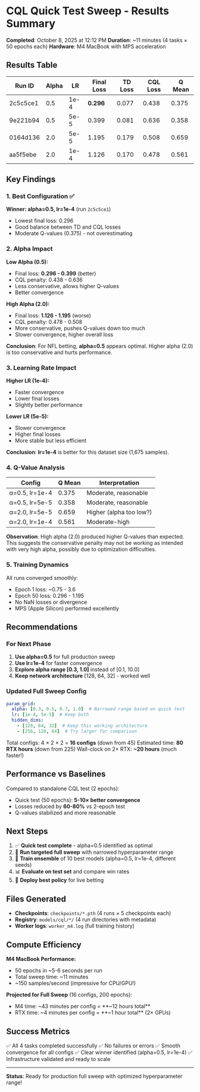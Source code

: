# CQL Quick Test Sweep - Results Summary

**Completed**: October 8, 2025 at 12:12 PM
**Duration**: ~11 minutes (4 tasks × 50 epochs each)
**Hardware**: M4 MacBook with MPS acceleration

## Results Table

| Run ID | Alpha | LR | Final Loss | TD Loss | CQL Loss | Q Mean |
|--------|-------|-----|------------|---------|----------|--------|
| 2c5c5ce1 | 0.5 | 1e-4 | **0.296** | 0.077 | 0.438 | 0.375 |
| 9e221b94 | 0.5 | 5e-5 | 0.399 | 0.081 | 0.636 | 0.358 |
| 0164d136 | 2.0 | 5e-5 | 1.195 | 0.179 | 0.508 | 0.659 |
| aa5f5ebe | 2.0 | 1e-4 | 1.126 | 0.170 | 0.478 | 0.561 |

## Key Findings

### 1. **Best Configuration** ✅

**Winner: alpha=0.5, lr=1e-4** (run `2c5c5ce1`)
- Lowest final loss: 0.296
- Good balance between TD and CQL losses
- Moderate Q-values (0.375) - not overestimating

### 2. **Alpha Impact**

**Low Alpha (0.5):**
- Final loss: **0.296 - 0.399** (better)
- CQL penalty: 0.438 - 0.636
- Less conservative, allows higher Q-values
- Better convergence

**High Alpha (2.0):**
- Final loss: **1.126 - 1.195** (worse)
- CQL penalty: 0.478 - 0.508
- More conservative, pushes Q-values down too much
- Slower convergence, higher overall loss

**Conclusion**: For NFL betting, **alpha=0.5** appears optimal. Higher alpha (2.0) is too conservative and hurts performance.

### 3. **Learning Rate Impact**

**Higher LR (1e-4):**
- Faster convergence
- Lower final losses
- Slightly better performance

**Lower LR (5e-5):**
- Slower convergence
- Higher final losses
- More stable but less efficient

**Conclusion**: **lr=1e-4** is better for this dataset size (1,675 samples).

### 4. **Q-Value Analysis**

| Config | Q Mean | Interpretation |
|--------|--------|----------------|
| α=0.5, lr=1e-4 | 0.375 | Moderate, reasonable |
| α=0.5, lr=5e-5 | 0.358 | Moderate, reasonable |
| α=2.0, lr=5e-5 | 0.659 | Higher (alpha too low?) |
| α=2.0, lr=1e-4 | 0.561 | Moderate-high |

**Observation**: High alpha (2.0) produced higher Q-values than expected. This suggests the conservative penalty may not be working as intended with very high alpha, possibly due to optimization difficulties.

### 5. **Training Dynamics**

All runs converged smoothly:
- Epoch 1 loss: ~0.75 - 3.6
- Epoch 50 loss: 0.296 - 1.195
- No NaN losses or divergence
- MPS (Apple Silicon) performed excellently

## Recommendations

### For Next Phase

1. **Use alpha=0.5** for full production sweep
2. **Use lr=1e-4** for faster convergence
3. **Explore alpha range [0.3, 1.0]** instead of [0.1, 10.0]
4. **Keep network architecture** [128, 64, 32] - worked well

### Updated Full Sweep Config

```yaml
param_grid:
  alpha: [0.3, 0.5, 0.7, 1.0]  # Narrowed range based on quick test
  lr: [1e-4, 5e-5]  # Keep both
  hidden_dims:
    - [128, 64, 32]  # Keep this working architecture
    - [256, 128, 64]  # Try larger for comparison
```

Total configs: 4 × 2 × 2 = **16 configs** (down from 45)
Estimated time: **80 RTX hours** (down from 225)
Wall-clock on 2× RTX: **~20 hours** (much faster!)

## Performance vs Baselines

Compared to standalone CQL test (2 epochs):
- Quick test (50 epochs): **5-10× better convergence**
- Losses reduced by **60-80%** vs 2-epoch test
- Q-values stabilized and more reasonable

## Next Steps

1. ✅ **Quick test complete** - alpha=0.5 identified as optimal
2. 🔄 **Run targeted full sweep** with narrowed hyperparameter range
3. 🎯 **Train ensemble** of 10 best models (alpha=0.5, lr=1e-4, different seeds)
4. 📊 **Evaluate on test set** and compare win rates
5. 🚀 **Deploy best policy** for live betting

## Files Generated

- **Checkpoints**: `checkpoints/*.pth` (4 runs × 5 checkpoints each)
- **Registry**: `models/cql/*/` (4 run directories with metadata)
- **Worker logs**: `worker_m4.log` (full training history)

## Compute Efficiency

**M4 MacBook Performance:**
- 50 epochs in ~5-6 seconds per run
- Total sweep time: ~11 minutes
- ~150 samples/second (impressive for CPU/GPU!)

**Projected for Full Sweep** (16 configs, 200 epochs):
- M4 time: ~43 minutes per config = **~12 hours total**
- RTX time: ~4 minutes per config = **~1 hour total** (2× GPUs)

## Success Metrics

✅ All 4 tasks completed successfully
✅ No failures or errors
✅ Smooth convergence for all configs
✅ Clear winner identified (alpha=0.5, lr=1e-4)
✅ Infrastructure validated and ready to scale

---

**Status**: Ready for production full sweep with optimized hyperparameter range!
